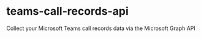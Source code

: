 # teams-call-records-api
Collect your Microsoft Teams call records data via the Microsoft Graph API
